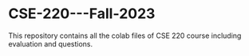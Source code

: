 # CSE-220---Fall-2023
This repository contains all the colab files of CSE 220 course including evaluation and questions.
